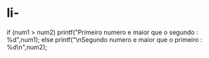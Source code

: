 # li-
if (num1 > num2)
    printf("Primeiro numero e maior que o segundo : %d",num1);
else
    printf("\nSegundo numero e maior que o primeiro : %d\n",num2);
